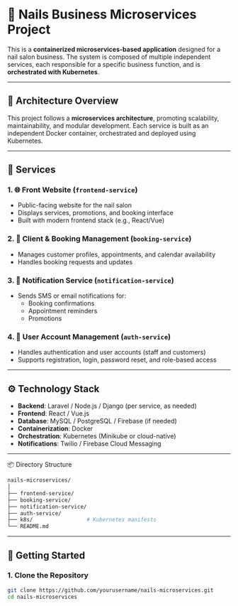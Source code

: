 # 💅 Nails Business Microservices Project

This is a **containerized microservices-based application** designed for a nail salon business. The system is composed of multiple independent services, each responsible for a specific business function, and is **orchestrated with Kubernetes**.

---

## 🧩 Architecture Overview

This project follows a **microservices architecture**, promoting scalability, maintainability, and modular development. Each service is built as an independent Docker container, orchestrated and deployed using Kubernetes.

---

## 🧱 Services

### 1. 🌐 Front Website (`frontend-service`)
- Public-facing website for the nail salon
- Displays services, promotions, and booking interface
- Built with modern frontend stack (e.g., React/Vue)

### 2. 📅 Client & Booking Management (`booking-service`)
- Manages customer profiles, appointments, and calendar availability
- Handles booking requests and updates

### 3. 🔔 Notification Service (`notification-service`)
- Sends SMS or email notifications for:
  - Booking confirmations
  - Appointment reminders
  - Promotions

### 4. 👤 User Account Management (`auth-service`)
- Handles authentication and user accounts (staff and customers)
- Supports registration, login, password reset, and role-based access

---

## ⚙️ Technology Stack

- **Backend**: Laravel / Node.js / Django (per service, as needed)
- **Frontend**: React / Vue.js
- **Database**: MySQL / PostgreSQL / Firebase (if needed)
- **Containerization**: Docker
- **Orchestration**: Kubernetes (Minikube or cloud-native)
- **Notifications**: Twilio / Firebase Cloud Messaging

---

📦 Directory Structure
```bash
nails-microservices/
│
├── frontend-service/
├── booking-service/
├── notification-service/
├── auth-service/
├── k8s/                 # Kubernetes manifests
└── README.md
```

---
## 🚀 Getting Started

### 1. Clone the Repository
```bash
git clone https://github.com/yourusername/nails-microservices.git
cd nails-microservices
```
